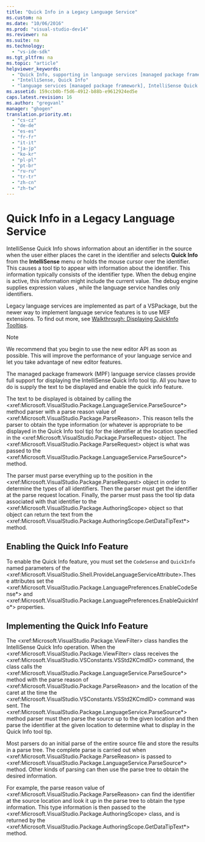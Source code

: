 ```yaml
---
title: "Quick Info in a Legacy Language Service"
ms.custom: na
ms.date: "10/06/2016"
ms.prod: "visual-studio-dev14"
ms.reviewer: na
ms.suite: na
ms.technology: 
  - "vs-ide-sdk"
ms.tgt_pltfrm: na
ms.topic: "article"
helpviewer_keywords: 
  - "Quick Info, supporting in language services [managed package framework]"
  - "IntelliSense, Quick Info"
  - "language services [managed package framework], IntelliSense Quick Info"
ms.assetid: 159ccb0b-f5d6-4912-b88b-e9612924ed5e
caps.latest.revision: 16
ms.author: "gregvanl"
manager: "ghogen"
translation.priority.mt: 
  - "cs-cz"
  - "de-de"
  - "es-es"
  - "fr-fr"
  - "it-it"
  - "ja-jp"
  - "ko-kr"
  - "pl-pl"
  - "pt-br"
  - "ru-ru"
  - "tr-tr"
  - "zh-cn"
  - "zh-tw"
---
```

# Quick Info in a Legacy Language Service
IntelliSense Quick Info shows information about an identifier in the source when the user either places the caret in the identifier and selects **Quick Info** from the **IntelliSense** menu or holds the mouse cursor over the identifier. This causes a tool tip to appear with information about the identifier. This information typically consists of the identifier type. When the debug engine is active, this information might include the current value. The debug engine supplies expression values , while the language service handles only identifiers.  
  
 Legacy language services are implemented as part of a VSPackage, but the newer way to implement language service features is to use MEF extensions. To find out more, see [Walkthrough: Displaying QuickInfo Tooltips](../extensibility/walkthrough--displaying-quickinfo-tooltips.md).  
  
> [!NOTE]
>  We recommend that you begin to use the new editor API as soon as possible. This will improve the performance of your language service and let you take advantage of new editor features.  
  
 The managed package framework (MPF) language service classes provide full support for displaying the IntelliSense Quick Info tool tip. All you have to do is supply the text to be displayed and enable the quick info feature.  
  
 The text to be displayed is obtained by calling the \<xref:Microsoft.VisualStudio.Package.LanguageService.ParseSource*> method parser with a parse reason value of \<xref:Microsoft.VisualStudio.Package.ParseReason>. This reason tells the parser to obtain the type information (or whatever is appropriate to be displayed in the Quick Info tool tip) for the identifier at the location specified in the \<xref:Microsoft.VisualStudio.Package.ParseRequest> object. The \<xref:Microsoft.VisualStudio.Package.ParseRequest> object is what was passed to the \<xref:Microsoft.VisualStudio.Package.LanguageService.ParseSource*> method.  
  
 The parser must parse everything up to the position in the \<xref:Microsoft.VisualStudio.Package.ParseRequest> object in order to determine the types of all identifiers. Then the parser must get the identifier at the parse request location. Finally, the parser must pass the tool tip data associated with that identifier to the \<xref:Microsoft.VisualStudio.Package.AuthoringScope> object so that object can return the text from the \<xref:Microsoft.VisualStudio.Package.AuthoringScope.GetDataTipText*> method.  
  
## Enabling the Quick Info Feature  
 To enable the Quick Info feature, you must set the `CodeSense` and `QuickInfo` named parameters of the \<xref:Microsoft.VisualStudio.Shell.ProvideLanguageServiceAttribute>.These attributes set the \<xref:Microsoft.VisualStudio.Package.LanguagePreferences.EnableCodeSense*> and \<xref:Microsoft.VisualStudio.Package.LanguagePreferences.EnableQuickInfo*> properties.  
  
## Implementing the Quick Info Feature  
 The \<xref:Microsoft.VisualStudio.Package.ViewFilter> class handles the IntelliSense Quick Info operation. When the \<xref:Microsoft.VisualStudio.Package.ViewFilter> class receives the \<xref:Microsoft.VisualStudio.VSConstants.VSStd2KCmdID> command, the class calls the \<xref:Microsoft.VisualStudio.Package.LanguageService.ParseSource*> method with the parse reason of \<xref:Microsoft.VisualStudio.Package.ParseReason> and the location of the caret at the time the \<xref:Microsoft.VisualStudio.VSConstants.VSStd2KCmdID> command was sent. The \<xref:Microsoft.VisualStudio.Package.LanguageService.ParseSource*> method parser must then parse the source up to the given location and then parse the identifier at the given location to determine what to display in the Quick Info tool tip.  
  
 Most parsers do an initial parse of the entire source file and store the results in a parse tree. The complete parse is carried out when \<xref:Microsoft.VisualStudio.Package.ParseReason> is passed to \<xref:Microsoft.VisualStudio.Package.LanguageService.ParseSource*> method. Other kinds of parsing can then use the parse tree to obtain the desired information.  
  
 For example, the parse reason value of \<xref:Microsoft.VisualStudio.Package.ParseReason> can find the identifier at the source location and look it up in the parse tree to obtain the type information. This type information is then passed to the \<xref:Microsoft.VisualStudio.Package.AuthoringScope> class, and is returned by the \<xref:Microsoft.VisualStudio.Package.AuthoringScope.GetDataTipText*> method.